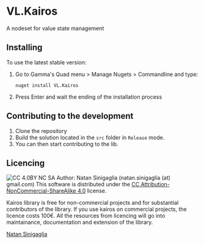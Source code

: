 # VL.Kairos

A nodeset for value state management

## Installing

To use the latest stable version:
1. Go to Gamma's Quad menu > Manage Nugets > Commandline and type:

	```
	nuget install VL.Kairos
	```
2. Press Enter and wait the ending of the installation process

## Contributing to the development

1. Clone the repository
2. Build the solution located in the `src` folder in `Release` mode. 
3. You can then start contributing to the lib.

## Licencing

![CC 4.0BY NC SA](http://i.creativecommons.org/l/by-nc-sa/4.0/88x31.png)
Author: Natan Sinigaglia (natan.sinigaglia (at) gmail.com)
This software is distributed under the [CC Attribution-NonCommercial-ShareAlike 4.0](https://creativecommons.org/licenses/by-nc-sa/4.0/) license.

Kairos library is free for non-commercial projects and for substantial contributors of the library.
If you use kairos on commercial projects, the licence costs 100€.
All the resources from licencing will go into maintainance, documentation and extension of the library.

[Natan Sinigaglia](http://natansinigaglia.com/)

